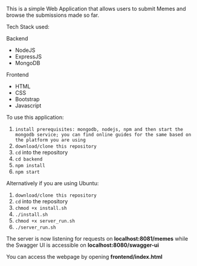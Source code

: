 This is a simple Web Application that allows users to submit Memes and browse the submissions made so far.

Tech Stack used:

Backend
* NodeJS
* ExpressJS
* MongoDB

Frontend
* HTML
* CSS
* Bootstrap
* Javascript

To use this application:

1. `install prerequisites: mongodb, nodejs, npm and then start the mongodb service; you can find online guides for the same based on the platform you are using`
2. `download/clone this repository`
3. `cd` into the repository
4. `cd backend`
5. `npm install`
6. `npm start`

Alternatively if you are using Ubuntu:

1. `download/clone this repository`
2. `cd` into the repository
3. `chmod +x install.sh`
4. `./install.sh`
5. `chmod +x server_run.sh`
6. `./server_run.sh`

The server is now listening for requests on **localhost:8081/memes** while the Swagger UI is accessible on **localhost:8080/swagger-ui**

You can access the webpage by opening **frontend/index.html**
